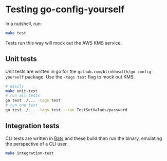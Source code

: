 # Testing go-config-yourself

In a nutshell, run:

```sh
make test
```

Tests run this way will mock out the AWS KMS service.

## Unit tests

Unit tests are written in go for the `github.com/blinkhealth/go-config-yourself` package. Use the `-tags test` flag to mock out KMS.

```sh
# easily
make unit-test
# run all tests
go test ./... -tags test
# run one test
go test ./... -tags test --run TestSetValues/password
```

## Integration tests

CLI tests are written in [Bats](https://github.com/bats-core/bats-core) and these build then run the binary, emulating the perspective of a CLI user.

```sh
make integration-test
```
